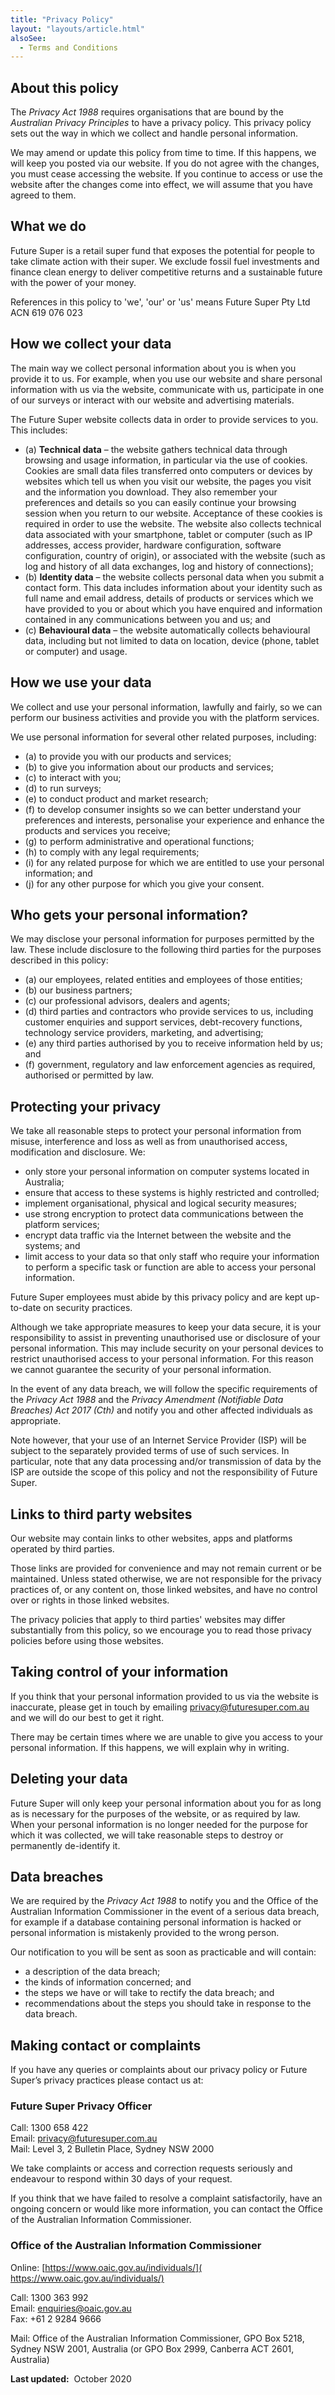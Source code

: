 ```yaml
---
title: "Privacy Policy"
layout: "layouts/article.html"
alsoSee:
  - Terms and Conditions
---
```


## About this policy

The _​Privacy Act 1988​_ requires organisations that are bound by the ​*Australian Privacy Principles*​ to have
a privacy policy. This privacy policy sets out the way in which we collect and handle personal information.

We may amend or update this policy from time to time. If this happens, we will keep you posted via our
website. If you do not agree with the changes, you must cease accessing the website. If you continue to
access or use the website after the changes come into effect, we will assume that you have agreed to
them.

## What we do

Future Super is a retail super fund that exposes the potential for people to take climate action with their
super. We exclude fossil fuel investments and finance clean energy to deliver competitive returns and a
sustainable future with the power of your money.

References in this policy to 'we', 'our' or 'us' means Future Super Pty Ltd ACN 619 076 023

## How we collect your data

The main way we collect personal information about you is when you provide it to us. For example, when
you use our website and share personal information with us via the website, communicate with us,
participate in one of our surveys or interact with our website and advertising materials.

The Future Super website collects data in order to provide services to you. This includes:

- (a) **Technical data** ​– the website gathers technical data through browsing and usage
  information, in particular via the use of cookies. Cookies are small data files transferred onto
  computers or devices by websites which tell us when you visit our website, the pages you
  visit and the information you download. They also remember your preferences and details so
  you can easily continue your browsing session when you return to our website. Acceptance
  of these cookies is required in order to use the website. The website also collects technical
  data associated with your smartphone, tablet or computer (such as IP addresses, access
  provider, hardware configuration, software configuration, country of origin), or associated
  with the website (such as log and history of all data exchanges, log and history of
  connections);
- (b) **Identity data** ​– the website collects personal data when you submit a contact form. This
  data includes information about your identity such as full name and email address, details of
  products or services which we have provided to you or about which you have enquired and
  information contained in any communications between you and us; and
- (c) ​**Behavioural data** ​– the website automatically collects behavioural data, including but not
  limited to data on location, device (phone, tablet or computer) and usage.

## How we use your data

We collect and use your personal information, lawfully and fairly, so we can perform our business
activities and provide you with the platform services.

We use personal information for several other related purposes, including:

- (a) to provide you with our products and services;
- (b) to give you information about our products and services;
- (c) to interact with you;
- (d) to run surveys;
- (e) to conduct product and market research;
- (f) to develop consumer insights so we can better understand your preferences and interests,
  personalise your experience and enhance the products and services you receive;
- (g) to perform administrative and operational functions;
- (h) to comply with any legal requirements;
- (i) for any related purpose for which we are entitled to use your personal information; and
- (j) for any other purpose for which you give your consent.

## Who gets your personal information?

We may disclose your personal information for purposes permitted by the law. These include disclosure
to the following third parties for the purposes described in this policy:

- (a) our employees, related entities and employees of those entities;
- (b) our business partners;
- (c) our professional advisors, dealers and agents;
- (d) third parties and contractors who provide services to us, including customer enquiries
  and support services, debt-recovery functions, technology service providers, marketing,
  and advertising;
- (e) any third parties authorised by you to receive information held by us; and
- (f) government, regulatory and law enforcement agencies as required, authorised or
  permitted by law.

## Protecting your privacy

We take all reasonable steps to protect your personal information from misuse, interference and loss as
well as from unauthorised access, modification and disclosure. We:

- only store your personal information on computer systems located in Australia;
- ensure that access to these systems is highly restricted and controlled;
- implement organisational, physical and logical security measures;
- use strong encryption to protect data communications between the platform services;
- encrypt data traffic via the Internet between the website and the systems; and
- limit access to your data so that only staff who require your information to perform a specific
  task or function are able to access your personal information.

Future Super employees must abide by this privacy policy and are kept up-to-date on security practices.

Although we take appropriate measures to keep your data secure, it is your responsibility to assist in
preventing unauthorised use or disclosure of your personal information. This may include security on
your personal devices to restrict unauthorised access to your personal information. For this reason we
cannot guarantee the security of your personal information.

In the event of any data breach, we will follow the specific requirements of the *​Privacy Act 1988*​ and the
_Privacy Amendment (Notifiable Data Breaches) Act 2017 (Cth)​_ and notify you and other affected
individuals as appropriate.

Note however, that your use of an Internet Service Provider (ISP) will be subject to the separately
provided terms of use of such services. In particular, note that any data processing and/or transmission
of data by the ISP are outside the scope of this policy and not the responsibility of Future Super.

## Links to third party websites

Our website may contain links to other websites, apps and platforms operated by third parties.

Those links are provided for convenience and may not remain current or be maintained. Unless stated
otherwise, we are not responsible for the privacy practices of, or any content on, those linked websites,
and have no control over or rights in those linked websites.

The privacy policies that apply to third parties' websites may differ substantially from this policy, so we
encourage you to read those privacy policies before using those websites.

## Taking control of your information

If you think that your personal information provided to us via the website is inaccurate, please get in
touch by emailing [privacy@futuresuper.com.au](mailto:privacy@futuresuper.com.au) and we will do our best to get it right.

There may be certain times where we are unable to give you access to your personal information. If this
happens, we will explain why in writing.

## Deleting your data

Future Super will only keep your personal information about you for as long as is necessary for the
purposes of the website, or as required by law. When your personal information is no longer needed for
the purpose for which it was collected, we will take reasonable steps to destroy or permanently
de-identify it.

## Data breaches

We are required by the *​Privacy Act 1988*​ to notify you and the Office of the Australian Information
Commissioner in the event of a serious data breach, for example if a database containing personal
information is hacked or personal information is mistakenly provided to the wrong person.

Our notification to you will be sent as soon as practicable and will contain:

- a description of the data breach;
- the kinds of information concerned; and
- the steps we have or will take to rectify the data breach; and
- recommendations about the steps you should take in response to the data breach.

## Making contact or complaints

If you have any queries or complaints about our privacy policy or Future Super’s privacy practices
please contact us at:

### Future Super Privacy Officer

Call: 1300 658 422  
Email: [privacy@futuresuper.com.au](mailto:privacy@futuresuper.com.au)  
Mail: Level 3, 2 Bulletin Place, Sydney NSW 2000

We take complaints or access and correction requests seriously and endeavour to respond within 30
days of your request.

If you think that we have failed to resolve a complaint satisfactorily, have an ongoing concern or would
like more information, you can contact the Office of the Australian Information Commissioner.

### Office of the Australian Information Commissioner

Online: ​[https://www.oaic.gov.au/individuals/](​https://www.oaic.gov.au/individuals/)

Call: 1300 363 992  
Email: [enquiries@oaic.gov.au](mailto:enquiries@oaic.gov.au)  
Fax: +61 2 9284 9666

Mail: Office of the Australian Information Commissioner, GPO Box 5218, Sydney NSW 2001, Australia (or
GPO Box 2999, Canberra ACT 2601, Australia)

**Last updated:** ​ October 2020
